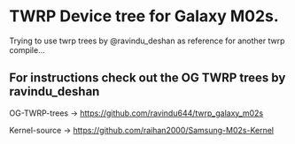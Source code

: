 # TWRP Device tree for Galaxy M02s.

Trying to use twrp trees by @ravindu_deshan as reference for another twrp compile...

## For instructions check out the OG TWRP trees by ravindu_deshan

OG-TWRP-trees -> https://github.com/ravindu644/twrp_galaxy_m02s

Kernel-source -> https://github.com/raihan2000/Samsung-M02s-Kernel
